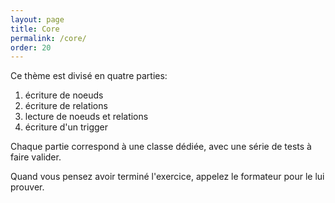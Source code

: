 ```yaml
---
layout: page
title: Core
permalink: /core/
order: 20
---
```


Ce thème est divisé en quatre parties:

 1. écriture de noeuds
 1. écriture de relations
 1. lecture de noeuds et relations
 1. écriture d'un trigger
 
Chaque partie correspond à une classe dédiée, avec une série
de tests à faire valider.

Quand vous pensez avoir terminé l'exercice, appelez le formateur pour le lui prouver.
